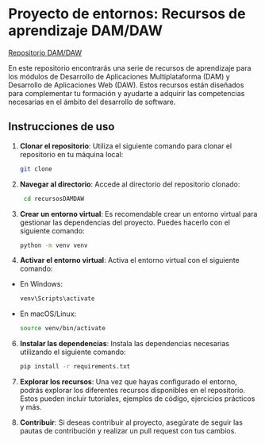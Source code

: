 # Proyecto de entornos: Recursos de aprendizaje DAM/DAW

[Repositorio DAM/DAW](https://jordicido.github.io/recursosDAMDAW/)

En este repositorio encontrarás una serie de recursos de aprendizaje para los módulos de Desarrollo de Aplicaciones Multiplataforma (DAM) y Desarrollo de Aplicaciones Web (DAW). 
Estos recursos están diseñados para complementar tu formación y ayudarte a adquirir las competencias necesarias en el ámbito del desarrollo de software.

## Instrucciones de uso

1. **Clonar el repositorio**: Utiliza el siguiente comando para clonar el repositorio en tu máquina local:

   ```bash
   git clone
   ```

3. **Navegar al directorio**: Accede al directorio del repositorio clonado:

   ```bash
    cd recursosDAMDAW
    ```

4. **Crear un entorno virtual**: Es recomendable crear un entorno virtual para gestionar las dependencias del proyecto. Puedes hacerlo con el siguiente comando:

   ```bash
   python -m venv venv
   ```

5. **Activar el entorno virtual**: Activa el entorno virtual con el siguiente comando:

- En Windows:

   ```bash
   venv\Scripts\activate
   ```

- En macOS/Linux:

   ```bash
   source venv/bin/activate
   ```

6. **Instalar las dependencias**: Instala las dependencias necesarias utilizando el siguiente comando:

   ```bash
   pip install -r requirements.txt
   ```

7. **Explorar los recursos**: Una vez que hayas configurado el entorno, podrás explorar los diferentes recursos disponibles en el repositorio. Estos pueden incluir tutoriales, ejemplos de código, ejercicios prácticos y más.
8. **Contribuir**: Si deseas contribuir al proyecto, asegúrate de seguir las pautas de contribución y realizar un pull request con tus cambios.
